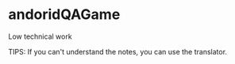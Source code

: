 # andoridQAGame
Low technical work  
  
TIPS: If you can't understand the notes, you can use the translator.
